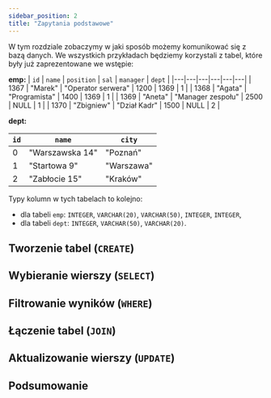 ```yaml
---
sidebar_position: 2
title: "Zapytania podstawowe"
---
```


W tym rozdziale zobaczymy w jaki sposób możemy komunikować się z bazą danych.
We wszystkich przykładach będziemy korzystali z tabel, które były już
zaprezentowane we wstępie:

**emp:**
| `id` | `name` | `position` | `sal` | `manager` | `dept` |
|---|---|---|---|---|---|
| 1367 | "Marek" | "Operator serwera" | 1200 | 1369 | 1 |
| 1368 | "Agata" | "Programista" | 1400 | 1369 | 1 |
| 1369 | "Aneta" | "Manager zespołu" | 2500 | NULL | 1 |
| 1370 | "Zbigniew" | "Dział Kadr" | 1500 | NULL | 2 |

**dept:**

| `id` | `name` | `city` |
|---|---|---|
| 0 | "Warszawska 14" | "Poznań" |
| 1 | "Startowa 9" | "Warszawa" |
| 2 | "Zabłocie 15" | "Kraków" |

Typy kolumn w tych tabelach to kolejno:
- dla tabeli `emp`: `INTEGER`, `VARCHAR(20)`, `VARCHAR(50)`, `INTEGER`, `INTEGER`,
- dla tabeli  `dept`: `INTEGER`, `VARCHAR(50)`, `VARCHAR(20)`.

## Tworzenie tabel (`CREATE`)

## Wybieranie wierszy (`SELECT`)

## Filtrowanie wyników (`WHERE`)

## Łączenie tabel (`JOIN`)

## Aktualizowanie wierszy (`UPDATE`)

## Podsumowanie
